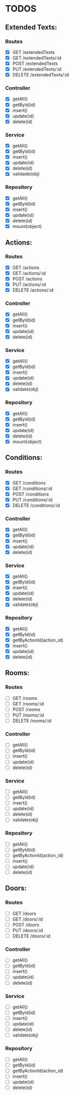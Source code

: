 # TODOS

## Extended Texts:

### Routes

- [x] GET /extendedTexts
- [x] GET /extendedTexts/:id
- [x] POST /extendedTexts
- [x] PUT /extendedTexts/:id
- [x] DELETE /extendedTexts/:id

### Controller

- [x] getAll()
- [x] getById(id)
- [x] insert()
- [x] update(id)
- [x] delete(id)

### Service

- [x] getAll()
- [x] getById(id)
- [x] insert()
- [x] update(id)
- [x] delete(id)
- [x] validade(obj)

### Repository

- [x] getAll()
- [x] getById(id)
- [x] insert()
- [x] update(id)
- [x] delete(id)
- [x] mount(object)

## Actions:

### Routes

- [x] GET /actions
- [x] GET /actions/:id
- [x] POST /actions
- [x] PUT /actions/:id
- [x] DELETE /actions/:id

### Controller

- [x] getAll()
- [x] getById(id)
- [x] insert()
- [x] update(id)
- [x] delete(id)

### Service

- [x] getAll()
- [x] getById(id)
- [x] insert()
- [x] update(id)
- [x] delete(id)
- [x] validate(obj)

### Repository

- [x] getAll()
- [x] getById(id)
- [x] insert()
- [x] update(id)
- [x] delete(id)
- [x] mount(object)

## Conditions:

### Routes

- [x] GET /conditions
- [x] GET /conditions/:id
- [x] POST /conditions
- [x] PUT /conditions/:id
- [x] DELETE /conditions/:id

### Controller

- [x] getAll()
- [x] getById(id)
- [x] insert()
- [x] update(id)
- [x] delete(id)

### Service

- [x] getAll()
- [x] getById(id)
- [x] insert()
- [x] update(id)
- [x] delete(id)
- [x] validate(obj)

### Repository

- [x] getAll()
- [x] getById(id)
- [x] getByActionId(action_id)
- [x] insert()
- [x] update(id)
- [x] delete(id)

## Rooms:

### Routes

- [ ] GET /rooms
- [ ] GET /rooms/:id
- [ ] POST /rooms
- [ ] PUT /rooms/:id
- [ ] DELETE /rooms/:id

### Controller

- [ ] getAll()
- [ ] getById(id)
- [ ] insert()
- [ ] update(id)
- [ ] delete(id)

### Service

- [ ] getAll()
- [ ] getById(id)
- [ ] insert()
- [ ] update(id)
- [ ] delete(id)
- [ ] validate(obj)

### Repository

- [ ] getAll()
- [ ] getById(id)
- [ ] getByActionId(action_id)
- [ ] insert()
- [ ] update(id)
- [ ] delete(id)

## Doors:

### Routes

- [ ] GET /doors
- [ ] GET /doors/:id
- [ ] POST /doors
- [ ] PUT /doors/:id
- [ ] DELETE /doors/:id

### Controller

- [ ] getAll()
- [ ] getById(id)
- [ ] insert()
- [ ] update(id)
- [ ] delete(id)

### Service

- [ ] getAll()
- [ ] getById(id)
- [ ] insert()
- [ ] update(id)
- [ ] delete(id)
- [ ] validate(obj)

### Repository

- [ ] getAll()
- [ ] getById(id)
- [ ] getByActionId(action_id)
- [ ] insert()
- [ ] update(id)
- [ ] delete(id)
